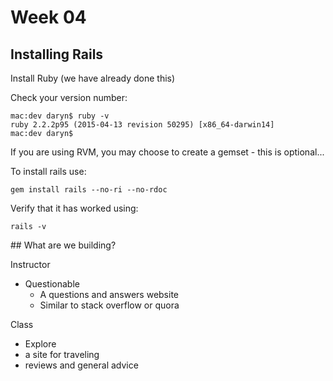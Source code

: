 
# Week 04

## Installing Rails

Install Ruby (we have already done this)

Check your version number:

```
mac:dev daryn$ ruby -v
ruby 2.2.2p95 (2015-04-13 revision 50295) [x86_64-darwin14]
mac:dev daryn$ 

```
If you are using RVM, you may choose to create a gemset - this is optional...

To install rails use: 

```
gem install rails --no-ri --no-rdoc
```
Verify that it has worked using:
```
rails -v
```

## What are we building?

Instructor
* Questionable
  * A questions and answers website
  * Similar to stack overflow or quora

Class
*  Explore
  * a site for traveling 
  * reviews and general advice





